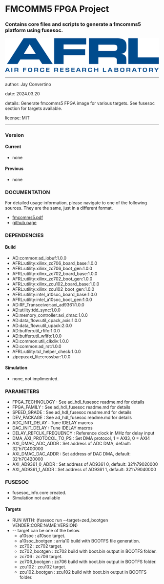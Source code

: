 # FMCOMM5 FPGA Project
### Contains core files and scripts to generate a fmcomms5 platform using fusesoc.

![image](docs/manual/img/AFRL.png)

---

   author: Jay Convertino

   date: 2024.03.20

   details: Generate fmcomms5 FPGA image for various targets. See fusesoc section for targets available.

   license: MIT

---

### Version
#### Current
  - none

#### Previous
  - none

### DOCUMENTATION
  For detailed usage information, please navigate to one of the following sources. They are the same, just in a different format.

  - [fmcomms5.pdf](docs/manual/fmcomms5.pdf)
  - [github page](https://johnathan-convertino-afrl.github.io/fmcomms5/)

### DEPENDENCIES
#### Build
  - AD:common:ad_iobuf:1.0.0
  - AFRL:utility:xilinx_zc706_board_base:1.0.0
  - AFRL:utility:xilinx_zc706_boot_gen:1.0.0
  - AFRL:utility:xilinx_zc702_board_base:1.0.0
  - AFRL:utility:xilinx_zc702_boot_gen:1.0.0
  - AFRL:utility:xilinx_zcu102_board_base:1.0.0
  - AFRL:utility:xilinx_zcu102_boot_gen:1.0.0
  - AFRL:utility:intel_a10soc_board_base:1.0.0
  - AFRL:utility:intel_a10soc_boot_gen:1.0.0
  - AD:RF_Transceiver:axi_ad9361:1.0.0
  - AD:utility:tdd_sync:1.0.0
  - AD:memory_controller:axi_dmac:1.0.0
  - AD:data_flow:util_cpack_axis:1.0.0
  - AD:data_flow:util_upack:2.0.0
  - AD:buffer:util_rfifo:1.0.0
  - AD:buffer:util_wfifo:1.0.0
  - AD:common:util_clkdiv:1.0.0
  - AD:common:ad_rst:1.0.0
  - AFRL:utility:tcl_helper_check:1.0.0
  - zipcpu:axi_lite:crossbar:1.0.0

#### Simulation
  - none, not implimented.

### PARAMETERS
  * FPGA_TECHNOLOGY : See ad_hdl_fusesoc readme.md for details
  * FPGA_FAMILY : See ad_hdl_fusesoc readme.md for details
  * SPEED_GRADE : See ad_hdl_fusesoc readme.md for details
  * DEV_PACKAGE : See ad_hdl_fusesoc readme.md for details
  * ADC_INIT_DELAY : Tune IDELAY macros
  * DAC_INIT_DELAY : Tune IDELAY macros
  * DELAY_REFCLK_FREQUENCY : Reference clock in MHz for delay input
  * DMA_AXI_PROTOCOL_TO_PS : Set DMA protocol, 1 = AXI3, 0 = AXI4
  * AXI_DMAC_ADC_ADDR : Set address of ADC DMA, default: 32'h7C400000
  * AXI_DMAC_DAC_ADDR : Set address of DAC DMA, default: 32'h7C420000
  * AXI_AD9361_0_ADDR : Set address of AD9361 0, default: 32'h79020000
  * AXI_AD9361_1_ADDR : Set address of AD9361 1, default: 32'h79040000

### FUSESOC

* fusesoc_info.core created.
* Simulation not available

#### Targets

* RUN WITH: (fusesoc run --target=zed_bootgen VENDER:CORE:NAME:VERSION)
* -- target can be one of the below.
  - a10soc           : a10soc target.
  - a10soc_bootgen   : arria10 build with BOOTFS file generation.
  - zc702            : zc702 target.
  - zc702_bootgen    : zc702 build with boot.bin output in BOOTFS folder.
  - zc706            : zc706 target.
  - zc706_bootgen    : zc706 build with boot.bin output in BOOTFS folder.
  - zcu102           : zcu102 target.
  - zcu102_bootgen   : zcu102 build with boot.bin output in BOOTFS folder.


